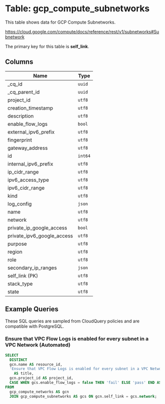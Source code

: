 # Table: gcp_compute_subnetworks

This table shows data for GCP Compute Subnetworks.

https://cloud.google.com/compute/docs/reference/rest/v1/subnetworks#Subnetwork

The primary key for this table is **self_link**.

## Columns

| Name          | Type          |
| ------------- | ------------- |
|_cq_id|`uuid`|
|_cq_parent_id|`uuid`|
|project_id|`utf8`|
|creation_timestamp|`utf8`|
|description|`utf8`|
|enable_flow_logs|`bool`|
|external_ipv6_prefix|`utf8`|
|fingerprint|`utf8`|
|gateway_address|`utf8`|
|id|`int64`|
|internal_ipv6_prefix|`utf8`|
|ip_cidr_range|`utf8`|
|ipv6_access_type|`utf8`|
|ipv6_cidr_range|`utf8`|
|kind|`utf8`|
|log_config|`json`|
|name|`utf8`|
|network|`utf8`|
|private_ip_google_access|`bool`|
|private_ipv6_google_access|`utf8`|
|purpose|`utf8`|
|region|`utf8`|
|role|`utf8`|
|secondary_ip_ranges|`json`|
|self_link (PK)|`utf8`|
|stack_type|`utf8`|
|state|`utf8`|

## Example Queries

These SQL queries are sampled from CloudQuery policies and are compatible with PostgreSQL.

### Ensure that VPC Flow Logs is enabled for every subnet in a VPC Network (Automated)

```sql
SELECT
  DISTINCT
  gcn.name AS resource_id,
  'Ensure that VPC Flow Logs is enabled for every subnet in a VPC Network (Automated)'
    AS title,
  gcn.project_id AS project_id,
  CASE WHEN gcs.enable_flow_logs = false THEN 'fail' ELSE 'pass' END AS status
FROM
  gcp_compute_networks AS gcn
  JOIN gcp_compute_subnetworks AS gcs ON gcn.self_link = gcs.network;
```


